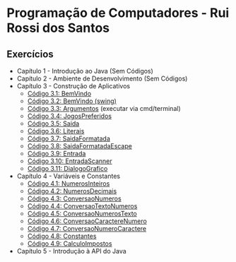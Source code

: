 <h1> Programação de Computadores - Rui Rossi dos Santos </h1>

<h2> Exercícios </h2>

<!-- toc -->
  * Capítulo 1 - Introdução ao Java (Sem Códigos)
  * Capítulo 2 - Ambiente de Desenvolvimento (Sem Códigos)
  * Capítulo 3 - Construção de Aplicativos
      * [Código 3.1: BemVindo](https://github.com/jstefanski/Java/tree/main/C%C3%B3digos/PCJ/Cap%C3%ADtulo%2003%20-%20Constru%C3%A7%C3%A3o%20de%20Aplicativos/Codigo01.java)
      * [Código 3.2: BemVindo (swing)](https://github.com/jstefanski/Java/tree/main/C%C3%B3digos/PCJ/Cap%C3%ADtulo%2003%20-%20Constru%C3%A7%C3%A3o%20de%20Aplicativos/Codigo02.java)
      * [Código 3.3: Argumentos](https://github.com/jstefanski/Java/tree/main/C%C3%B3digos/PCJ/Cap%C3%ADtulo%2003%20-%20Constru%C3%A7%C3%A3o%20de%20Aplicativos/Codigo03.java) (executar via cmd/terminal)
      * [Código 3.4: JogosPreferidos](https://github.com/jstefanski/Java/tree/main/C%C3%B3digos/PCJ/Cap%C3%ADtulo%2003%20-%20Constru%C3%A7%C3%A3o%20de%20Aplicativos/Codigo04.java)
      * [Código 3.5: Saida](https://github.com/jstefanski/Java/tree/main/C%C3%B3digos/PCJ/Cap%C3%ADtulo%2003%20-%20Constru%C3%A7%C3%A3o%20de%20Aplicativos/Codigo05.java)
      * [Código 3.6: Literais](https://github.com/jstefanski/Java/tree/main/C%C3%B3digos/PCJ/Cap%C3%ADtulo%2003%20-%20Constru%C3%A7%C3%A3o%20de%20Aplicativos/Codigo06.java)
      * [Código 3.7: SaidaFormatada](https://github.com/jstefanski/Java/tree/main/C%C3%B3digos/PCJ/Cap%C3%ADtulo%2003%20-%20Constru%C3%A7%C3%A3o%20de%20Aplicativos/Codigo07.java)
      * [Código 3.8: SaidaFormatadaEscape](https://github.com/jstefanski/Java/tree/main/C%C3%B3digos/PCJ/Cap%C3%ADtulo%2003%20-%20Constru%C3%A7%C3%A3o%20de%20Aplicativos/Codigo08.java)
      * [Código 3.9: Entrada](https://github.com/jstefanski/Java/tree/main/C%C3%B3digos/PCJ/Cap%C3%ADtulo%2003%20-%20Constru%C3%A7%C3%A3o%20de%20Aplicativos/Codigo09.java)
      * [Código 3.10: EntradaScanner](https://github.com/jstefanski/Java/tree/main/C%C3%B3digos/PCJ/Cap%C3%ADtulo%2003%20-%20Constru%C3%A7%C3%A3o%20de%20Aplicativos/Codigo10.java)
      * [Código 3.11: DialogoGrafico](https://github.com/jstefanski/Java/tree/main/C%C3%B3digos/PCJ/Cap%C3%ADtulo%2003%20-%20Constru%C3%A7%C3%A3o%20de%20Aplicativos/Codigo11.java)
  * Capítulo 4 - Variáveis e Constantes
      * [Código 4.1: NumerosInteiros](https://github.com/jstefanski/Java/blob/main/C%C3%B3digos/PCJ/Variaveis_e_Constantes_04/Codigo01.java)
      * [Código 4.2: NumerosDecimais](https://github.com/jstefanski/Java/blob/main/C%C3%B3digos/PCJ/Variaveis_e_Constantes_04/Codigo02.java)
      * [Código 4.3: ConversaoNumeros](https://github.com/jstefanski/Java/blob/main/C%C3%B3digos/PCJ/Variaveis_e_Constantes_04/Codigo03.java)
      * [Código 4.4: ConversaoTextoNumeros](https://github.com/jstefanski/Java/blob/main/C%C3%B3digos/PCJ/Variaveis_e_Constantes_04/Codigo04.java)
      * [Código 4.5: ConversaoNumerosTexto](https://github.com/jstefanski/Java/blob/main/C%C3%B3digos/PCJ/Variaveis_e_Constantes_04/Codigo05.java)
      * [Código 4.6: ConversaoCaractereNumero](https://github.com/jstefanski/Java/blob/main/C%C3%B3digos/PCJ/Variaveis_e_Constantes_04/Codigo06.java)
      * [Código 4.7: ConversaoNumeroCaractere](https://github.com/jstefanski/Java/blob/main/C%C3%B3digos/PCJ/Variaveis_e_Constantes_04/Codigo07.java)
      * [Código 4.8: Constantes](https://github.com/jstefanski/Java/blob/main/C%C3%B3digos/PCJ/Variaveis_e_Constantes_04/Codigo08.java)
      * [Código 4.9: CalculoImpostos](https://github.com/jstefanski/Java/blob/main/C%C3%B3digos/PCJ/Variaveis_e_Constantes_04/Codigo09.java)
  * Capítulo 5 - Introdução à API do Java
